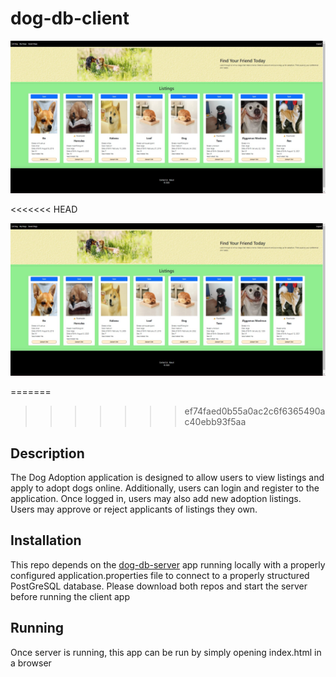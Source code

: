 # dog-db-client
<!-- Add screenshot of app running here -->
![screenshot of app running](/dogDB-client.jpg)

<<<<<<< HEAD
<!-- Add screenshot of app running here -->
![screenshot of app running](dogDB-client.jpg)

=======
>>>>>>> ef74faed0b55a0ac2c6f6365490ac40ebb93f5aa
## Description

The Dog Adoption application is designed to allow users to view listings and apply to adopt dogs online. Additionally, users can login and register to the application. Once logged in, users may also add new adoption listings. Users may approve or reject applicants of listings they own.

## Installation

This repo depends on the [dog-db-server](https://github.com/iatenine/dog-db-server) app running locally with a properly configured application.properties file to connect to a properly structured PostGreSQL database. Please download both repos and start the server before running the client app

## Running
Once server is running, this app can be run by simply opening index.html in a browser
